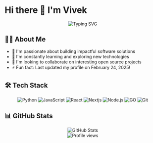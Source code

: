 # Hi there 👋 I'm Vivek

<div align="center">
  <img src="https://readme-typing-svg.herokuapp.com?font=Fira+Code&pause=1000&width=435&lines=Software+Developer;Open+Source+Enthusiast;Always+Learning+New+Things" alt="Typing SVG" />
</div>

## 👨‍💻 About Me

- 🔭 I'm passionate about building impactful software solutions
- 🌱 I'm constantly learning and exploring new technologies
- 👯 I'm looking to collaborate on interesting open source projects
- ⚡ Fun fact: Last updated my profile on February 24, 2025!

## 🛠️ Tech Stack

<div align="center">

![Python](https://img.shields.io/badge/-Python-3776AB?style=flat-square&logo=Python&logoColor=white)
![JavaScript](https://img.shields.io/badge/-JavaScript-F7DF1E?style=flat-square&logo=javascript&logoColor=black)
![React](https://img.shields.io/badge/-React-61DAFB?style=flat-square&logo=react&logoColor=black)
![Nextjs](https://img.shields.io/badge/next.js-000000?style=flat-square&logo=nextdotjs&logoColor=white)
![Node.js](https://img.shields.io/badge/-Node.js-339933?style=flat-square&logo=node.js&logoColor=white)
![GO](https://img.shields.io/badge/Go-00ADD8?style=flat-square&logo=Go&logoColor=white&style=for-the-badge)
![Git](https://img.shields.io/badge/-Git-F05032?style=flat-square&logo=git&logoColor=white)

</div>

## 📊 GitHub Stats

<div align="center">
  <img src="https://github-readme-stats.vercel.app/api?username=vivek-pk&show_icons=true&theme=tokyonight" alt="GitHub Stats" />
</div>
<!--
## 🌐 Connect with Me
-->
<!--
<div align="center">
-->
<!--
[![LinkedIn](https://img.shields.io/badge/LinkedIn-Connect-blue?style=flat-square&logo=linkedin)](https://linkedin.com/in/vivek-pk)
[![Twitter](https://img.shields.io/badge/Twitter-Follow-1DA1F2?style=flat-square&logo=twitter&logoColor=white)](https://twitter.com/vivek_pk)
[![Portfolio](https://img.shields.io/badge/Portfolio-Visit-success?style=flat-square)](https://vivek-pk.github.io)
-->
<!--
</div>
-->


<div align="center">
  <img src="https://komarev.com/ghpvc/?username=vivek-pk&color=blueviolet&style=flat-square" alt="Profile views" />
</div>

<!--
This README is maintained in a special repository: vivek-pk/vivek-pk
Last updated: 2025-02-24 17:53:29 UTC
-->
